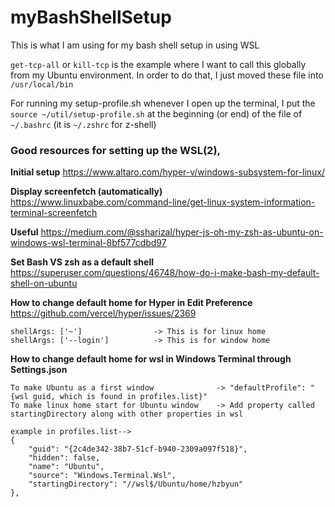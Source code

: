 # myBashShellSetup
This is what I am using for my bash shell setup in using WSL

`get-tcp-all` or `kill-tcp` is the example where I want to call this globally from my Ubuntu environment.
In order to do that, I just moved these file into `/usr/local/bin`

For running my setup-profile.sh whenever I open up the terminal,
I put the 
`source ~/util/setup-profile.sh` at the beginning (or end) of the file of `~/.bashrc` (it is `~/.zshrc` for z-shell)

### Good resources for setting up the WSL(2),

**Initial setup**
https://www.altaro.com/hyper-v/windows-subsystem-for-linux/

**Display screenfetch (automatically)**
https://www.linuxbabe.com/command-line/get-linux-system-information-terminal-screenfetch

**Useful**
https://medium.com/@ssharizal/hyper-js-oh-my-zsh-as-ubuntu-on-windows-wsl-terminal-8bf577cdbd97

**Set Bash VS zsh as a default shell**
https://superuser.com/questions/46748/how-do-i-make-bash-my-default-shell-on-ubuntu

**How to change default home for Hyper in Edit Preference**
https://github.com/vercel/hyper/issues/2369
```
shellArgs: ['~']                -> This is for linux home
shellArgs: ['--login']          -> This is for window home
```

**How to change default home for wsl in Windows Terminal through Settings.json**
```
To make Ubuntu as a first window              -> "defaultProfile": "{wsl guid, which is found in profiles.list}"
To make linux home start for Ubuntu window    -> Add property called startingDirectory along with other properties in wsl 

example in profiles.list--> 
{
    "guid": "{2c4de342-38b7-51cf-b940-2309a097f518}",
    "hidden": false,
    "name": "Ubuntu",
    "source": "Windows.Terminal.Wsl",
    "startingDirectory": "//wsl$/Ubuntu/home/hzbyun"
},

```
